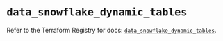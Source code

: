 # `data_snowflake_dynamic_tables`

Refer to the Terraform Registry for docs: [`data_snowflake_dynamic_tables`](https://registry.terraform.io/providers/snowflakedb/snowflake/2.7.0/docs/data-sources/dynamic_tables).
